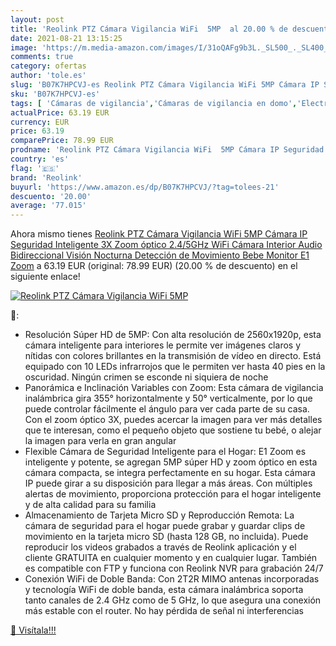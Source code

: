 ```yaml
---
layout: post
title: 'Reolink PTZ Cámara Vigilancia WiFi  5MP  al 20.00 % de descuento'
date: 2021-08-21 13:15:25
image: 'https://m.media-amazon.com/images/I/31oQAFg9b3L._SL500_._SL400_.jpg'
comments: true
category: ofertas
author: 'tole.es'
slug: 'B07K7HPCVJ-es Reolink PTZ Cámara Vigilancia WiFi 5MP Cámara IP Seguridad...'
sku: 'B07K7HPCVJ-es'
tags: [ 'Cámaras de vigilancia','Cámaras de vigilancia en domo','Electrónica','Fotografía y videocámaras','bebe','reolink', ]
actualPrice: 63.19 EUR
currency: EUR
price: 63.19
comparePrice: 78.99 EUR
prodname: 'Reolink PTZ Cámara Vigilancia WiFi  5MP Cámara IP Seguridad Inteligente 3X Zoom óptico 2.4/5GHz WiFi Cámara Interior Audio Bidireccional Visión Nocturna Detección de Movimiento Bebe Monitor  E1 Zoom'
country: 'es'
flag: '🇪🇸'
brand: 'Reolink'
buyurl: 'https://www.amazon.es/dp/B07K7HPCVJ/?tag=tolees-21'
descuento: '20.00'
average: '77.015'
---
```


Ahora mismo tienes [Reolink PTZ Cámara Vigilancia WiFi  5MP Cámara IP Seguridad Inteligente 3X Zoom óptico 2.4/5GHz WiFi Cámara Interior Audio Bidireccional Visión Nocturna Detección de Movimiento Bebe Monitor  E1 Zoom](https://www.amazon.es/dp/B07K7HPCVJ/?tag=tolees-21) a 63.19 EUR (original: 78.99 EUR) (20.00 %  de descuento) en el siguiente enlace!

[![Reolink PTZ Cámara Vigilancia WiFi  5MP ](https://m.media-amazon.com/images/I/31oQAFg9b3L._SL500_._SL400_.jpg)](https://www.amazon.es/dp/B07K7HPCVJ/?tag=tolees-21)

🔎:

- Resolución Súper HD de 5MP: Con alta resolución de 2560x1920p, esta cámara inteligente para interiores le permite ver imágenes claros y nítidas con colores brillantes en la transmisión de vídeo en directo. Está equipado con 10 LEDs infrarrojos que le permiten ver hasta 40 pies en la oscuridad. Ningún crimen se esconde ni siquiera de noche
- Panorámica e Inclinación Variables con Zoom: Esta cámara de vigilancia inalámbrica gira 355° horizontalmente y 50° verticalmente, por lo que puede controlar fácilmente el ángulo para ver cada parte de su casa. Con el zoom óptico 3X, puedes acercar la imagen para ver más detalles que te interesan, como el pequeño objeto que sostiene tu bebé, o alejar la imagen para verla en gran angular
- Flexible Cámara de Seguridad Inteligente para el Hogar: E1 Zoom es inteligente y potente, se agregan 5MP súper HD y zoom óptico en esta cámara compacta, se integra perfectamente en su hogar. Esta cámara IP puede girar a su disposición para llegar a más áreas. Con múltiples alertas de movimiento, proporciona protección para el hogar inteligente y de alta calidad para su familia
- Almacenamiento de Tarjeta Micro SD y Reproducción Remota: La cámara de seguridad para el hogar puede grabar y guardar clips de movimiento en la tarjeta micro SD (hasta 128 GB, no incluida). Puede reproducir los videos grabados a través de Reolink aplicación y el cliente GRATUITA en cualquier momento y en cualquier lugar. También es compatible con FTP y funciona con Reolink NVR para grabación 24/7
- Conexión WiFi de Doble Banda: Con 2T2R MIMO antenas incorporadas y tecnología WiFi de doble banda, esta cámara inalámbrica soporta tanto canales de 2.4 GHz como de 5 GHz, lo que asegura una conexión más estable con el router. No hay pérdida de señal ni interferencias

[🛒 Visítala!!!](https://www.amazon.es/dp/B07K7HPCVJ/?tag=tolees-21)
